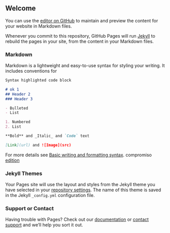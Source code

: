 ## Welcome 

You can use the [editor on GitHub](https://github.com/yaelamarob/yaelpagina/edit/gh-pages/index.md) to maintain and preview the content for your website in Markdown files.

Whenever you commit to this repository, GitHub Pages will run [Jekyll](https://jekyllrb.com/) to rebuild the pages in your site, from the content in your Markdown files.

### Markdown

Markdown is a lightweight and easy-to-use syntax for styling your writing. It includes conventions for

```markdown
Syntax highlighted code block

# ok 1
## Header 2
### Header 3

- Bulleted
- List

1. Numbered
2. List

**Bold** and _Italic_ and `Code` text

[Link](url) and ![Image](src)
```

For more details see [Basic writing and formatting syntax](https://docs.github.com/en/github/writing-on-github/getting-started-with-writing-and-formatting-on-github/basic-writing-and-formatting-syntax).
compromiso [edition](https://www.google.com/search?rlz=1C1EJFA_enMX727MX728&sxsrf=AOaemvKJr28_ffMzk-xfUix6Fix1TkFk0Q:1642795762766&q=the+blockchain+handbook&spell=1&sa=X&ved=2ahUKEwjj4IKP08P1AhUDJEQIHZ-hB4YQBSgAegQIARA3&biw=1360&bih=568&dpr=1)

### Jekyll Themes

Your Pages site will use the layout and styles from the Jekyll theme you have selected in your [repository settings](https://github.com/yaelamarob/yaelpagina/settings/pages). The name of this theme is saved in the Jekyll `_config.yml` configuration file.

### Support or Contact

Having trouble with Pages? Check out our [documentation](https://docs.github.com/categories/github-pages-basics/) or [contact support](https://support.github.com/contact) and we’ll help you sort it out.
